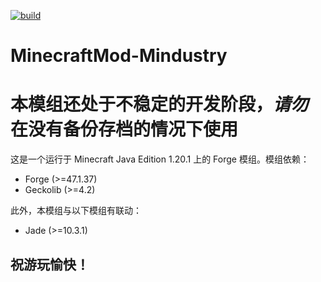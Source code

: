 [![build](https://github.com/HeChuQIU/MinecraftMod-Mindustry/actions/workflows/gradle.yml/badge.svg)](https://github.com/HeChuQIU/MinecraftMod-Mindustry/actions/workflows/gradle.yml)
# MinecraftMod-Mindustry
# 本模组还处于不稳定的开发阶段，*请勿*在没有备份存档的情况下使用
这是一个运行于 Minecraft Java Edition 1.20.1 上的 Forge 模组。模组依赖：
* Forge (>=47.1.37)
* Geckolib (>=4.2)

此外，本模组与以下模组有联动：
* Jade (>=10.3.1)
## 祝游玩愉快！

